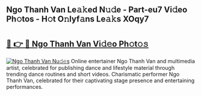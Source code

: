 ## Ngo Thanh Van Le𝚊𝚔ed N𝚞𝚍e - Part-eu7 Vi𝚍eo Ph𝚘tos - H𝚘t O𝚗lyf𝚊ns Le𝚊𝚔s XOqy7

# <h2><a href="http://hf3rdu.feru.top/?c=Ngo+Thanh+Van">🔗 👉 🔴 Ngo Thanh Van Vi𝚍𝚎o Ph𝚘t𝚘𝚜</a></h2>

[![Ngo Thanh Van Nu𝚍𝚎s](https://i.imgur.com/0TWrTi3.gif)](http://hf3rdu.feru.top/?c=Ngo+Thanh+Van)
Online entertainer Ngo Thanh Van and multimedia artist, celebrated for publishing dance and lifestyle material through trending dance routines and short videos. Charismatic performer Ngo Thanh Van, celebrated for their captivating stage presence and entertaining performances. 
